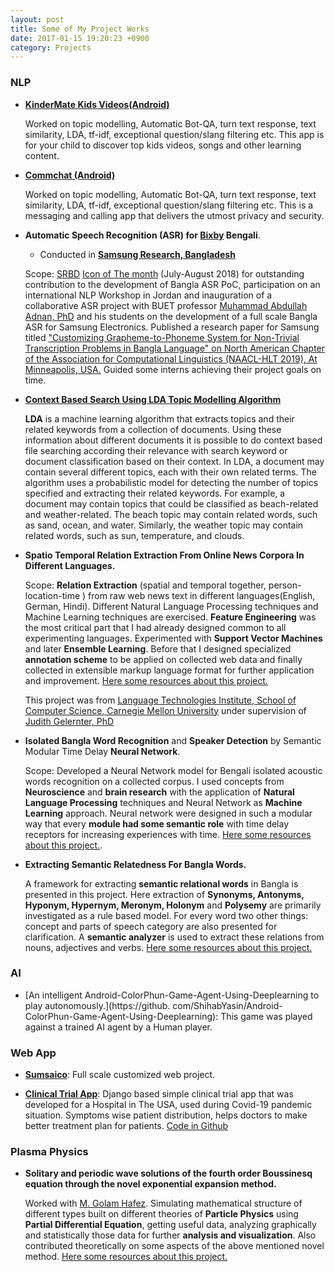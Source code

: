 ```yaml
---
layout: post
title: Some of My Project Works
date: 2017-01-15 19:20:23 +0900
category: Projects
---
```


### **NLP**


- **[KinderMate Kids Videos(Android)](https://web.archive.org/web/20210510000318/https://play.google.com/store/apps/details?id=com.kindermate.kai)**

  Worked on topic modelling, Automatic Bot-QA, turn text response, text similarity, LDA, tf-idf, exceptional question/slang filtering etc. This app is for your child to discover top kids videos, songs and other learning content.


- **[Commchat (Android)](https://web.archive.org/web/20211004182141/https://play.google.com/store/apps/details?id=com.ccp.comm)**

  Worked on topic modelling, Automatic Bot-QA, turn text response, text similarity, LDA, tf-idf, exceptional question/slang filtering etc. This is a messaging and calling app that delivers the utmost privacy and security.


- **Automatic Speech Recognition (ASR) for [Bixby](https://web.archive.org/web/20210131060707/https://www.samsung.com/us/explore/bixby/) Bengali**.
  * Conducted in [**Samsung Research, Bangladesh**](https://web.archive.org/web/20201020003706/https://research.samsung.com/srbd)

  Scope: [SRBD](https://web.archive.org/web/20201020003706/https://research.samsung.com/srbd) [Icon of The month](https://github.com/ShihabYasin/shihabyasin.github.io/blob/gh-pages/public/img/srbd-iom.jpeg) (July-August 2018) for outstanding contribution to the development of Bangla ASR PoC, participation on an international NLP Workshop in Jordan and inauguration of a collaborative ASR project with BUET professor [Muhammad Abdullah Adnan, PhD](https://web.archive.org/web/20201022201402/https://sites.google.com/site/abdullahadnan/ ) and his students on the development of a full scale Bangla ASR for Samsung Electronics.
Published a research paper for Samsung titled ["Customizing Grapheme-to-Phoneme System for Non-Trivial Transcription Problems in Bangla Language" on North American Chapter of the Association for Computational Linguistics (NAACL-HLT 2019), At Minneapolis, USA.]((https://web.archive.org/web/20200705150821/https://www.aclweb.org/anthology/N19-1322/))
Guided some interns achieving their project goals on time.


- **[Context Based Search Using LDA Topic Modelling Algorithm](https://github.com/ShihabYasin/LDA-to-Context-Based-Search)**

  **LDA** is a machine learning algorithm that extracts topics and their related keywords from a collection of documents. Using these information about different documents it is possible to do context based file searching according their relevance with search keyword or document classification based on their context.
  In LDA, a document may contain several different topics, each with their own related terms. The algorithm uses a probabilistic model for detecting the number of topics specified and extracting their related keywords. For example, a document may contain topics that could be classified as beach-related and weather-related. The beach topic may contain related words, such as sand, ocean, and water. Similarly, the weather topic may contain related words, such as sun, temperature, and clouds.


- **Spatio Temporal Relation Extraction From Online News Corpora In Different Languages.** 
   
   Scope: **Relation Extraction** (spatial and temporal together, person-location-time ) from raw web news text in different languages(English, German, Hindi). Different Natural Language Processing techniques and Machine Learning techniques are exercised. **Feature Engineering** was the most critical part that I had already designed common to all experimenting languages. Experimented with **Support Vector Machines** and later **Ensemble Learning**. Before that I designed specialized **annotation scheme** to be applied on collected web data and finally collected in extensible markup language format for further application and improvement. [Here some resources about this project.](https://github.com/ShihabYasin/Person-Location-Time-Association-by-Classification)
   
   This project was from [Language Technologies Institute, School of Computer Science, Carnegie Mellon University](https://www.lti.cs.cmu.edu/) under supervision of [Judith Gelernter, PhD](https://web.archive.org/web/20200923140503/http://www.cs.cmu.edu/~gelernter/)


- **Isolated Bangla Word Recognition** and **Speaker Detection** by Semantic Modular Time Delay **Neural Network**.

    Scope: Developed a Neural Network model for Bengali isolated acoustic words recognition on a collected corpus. I used concepts from **Neuroscience** and **brain research** with the application of **Natural Language Processing** techniques and Neural Network as **Machine Learning** approach. Neural network were designed in such a modular way that every **module had some semantic role** with time delay receptors for increasing experiences with time.   [Here some resources about this project.](https://github.com/ShihabYasin/Isolated-Bengali-Word-and-Speaker-Recognition.).


- **Extracting Semantic Relatedness For Bangla Words.**
   
   A framework for extracting **semantic relational words** in Bangla is presented in this project. Here extraction of **Synonyms, Antonyms, Hyponym, Hypernym, Meronym, Holonym** and **Polysemy** are primarily investigated as a rule based model. For every word two other things: concept and parts of speech category are also presented for clarification. A **semantic analyzer** is used to extract these relations from nouns, adjectives and verbs. [Here some resources about this project.](https://github.com/ShihabYasin/Extracting-Semantic-Relatedness-For-Bangla-Words)

### **AI**

- [An intelligent Android-ColorPhun-Game-Agent-Using-Deeplearning to play autonomously.](https://github.
  com/ShihabYasin/Android-ColorPhun-Game-Agent-Using-Deeplearning): This game was played against a trained AI agent 
  by a Human player.


### **Web App**

- **[Sumsaico](https://sumsaico.com/)**: Full scale customized web project.

- **[Clinical Trial App](http://medrnd.intelcaffe.com/)**: Django based simple clinical trial app that was developed 
  for a Hospital in The USA, used during Covid-19 pandemic situation. Symptoms wise patient distribution, helps 
  doctors to make better treatment plan for patients. [Code in Github](https://github.com/ShihabYasin/clinical-trial-app)


[//]: # (### **Web App**)

[//]: # ()
[//]: # (- **[Amrhat]&#40;https://amrhat.com/&#41;**)

[//]: # ()
[//]: # (   Full scale e-commerce and marketplace solution. Lead software requirements collection, solution design, codebase development, customization, testing and continuous delivery, smooth integration between business people & software team.)



### **Plasma Physics**

- **Solitary and periodic wave solutions of the fourth order Boussinesq equation through the novel exponential expansion method.**

   Worked with [M. Golam Hafez](https://www.researchgate.net/profile/Md-Hafez). Simulating mathematical structure of different types built on different theories of **Particle Physics** using **Partial Differential Equation**, getting useful data, analyzing graphically and statistically those data for further **analysis and visualization**.  Also contributed theoretically on some aspects of the above mentioned novel method. [Here some resources about this project.](https://github.com/ShihabYasin/Research-on-Plasma-Physics)




 





 
